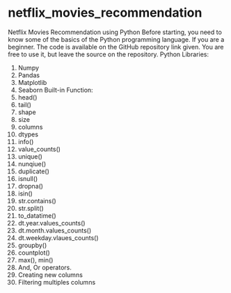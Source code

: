 # netflix_movies_recommendation

Netflix Movies Recommendation using Python
Before starting, you need to know some of the basics of the Python programming language. If you are a beginner. The code is available on the GitHub repository link given. You are free to use it, but leave the source on the repository. 
Python Libraries:
1.	Numpy
2.	Pandas
3.	Matplotlib
4.	Seaborn
Built-in Function:
1.	head()
2.	tail()
3.	shape
4.	size
5.	columns
6.	dtypes
7.	info()
8.	value_counts()
9.	unique()
10.	nunqiue()
11.	duplicate()
12.	isnull()
13.	dropna()
14.	isin()
15.	str.contains()
16.	str.split()
17.	to_datatime()
18.	dt.year.values_counts()
19.	dt.month.values_counts()
20.	dt.weekday.vlaues_counts()
21.	groupby()
22.	countplot()
23.	max(), min()
24.	And, Or operators.
25.	Creating new columns
26.	Filtering multiples columns
